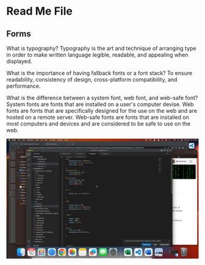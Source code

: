# Read Me File

## Forms
What is typography? Typography is the art and technique of arranging type in order to make written language legible, readable, and appealing when displayed. 

What is the importance of having fallback fonts or a font stack? To ensure readability, consistency of design, cross-platform compatibility, and performance.

What is the difference between a system font, web font, and web-safe font? System fonts are fonts that are installed on a user's computer devise. Web fonts are fonts that are specifically designed for the use on the web and are hosted on a remote server. Web-safe fonts are fonts that are installed on most computers and devices and are considered to be safe to use on the web. 

![screenshot](./images/work.png)
